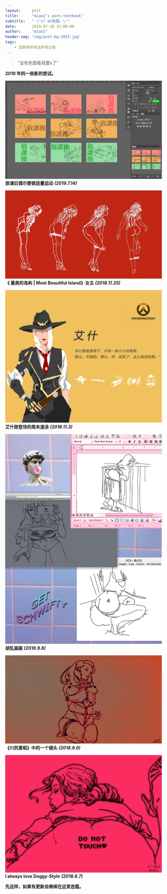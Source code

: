 ```yaml
---
layout:     post
title:      "miao2’s porn-textbook"
subtitle:   " \"z? kk色图。\""
date:       2019-07-20 12:00:00
author:     "miao2"
header-img: "img/post-bg-2015.jpg"
tags:
    - 互联网并非法外号之地
---
```


> “没有色图看我要s了”


**2019 年的一些新的尝试。**



![5](/img/porntextbook/4.png)
**放课后偶尔要做适量运动** _**(2019.7.14)**_

![2](/img/porntextbook/02.jpg)
**《 最美的岛屿 | Most Beautiful Island》女主** _**(2018.11.25)**_

![1](/img/porntextbook/1.png)
**艾什刚登场的周末速涂**   _**(2018.11.3)**_

![6](/img/porntextbook/2.png)
**胡乱画画** _**(2018.9.8)**_

![3](/img/porntextbook/1.jpg)
**《川尻善昭》中的一个镜头** _**(2018.9.6)**_

![4](/img/porntextbook/03.png)
**I always love Doggy-Style** _**(2018.6.7)**_


**先这样，如果有更新会继续在这里连载。**